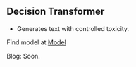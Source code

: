 ## Decision Transformer
- Generates text with controlled toxicity.

Find model at [Model](https://huggingface.co/Ashed00/toxic_text_gen)

Blog: Soon.
